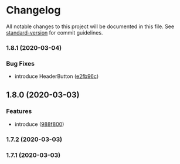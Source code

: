 # Changelog

All notable changes to this project will be documented in this file. See [standard-version](https://github.com/conventional-changelog/standard-version) for commit guidelines.

### 1.8.1 (2020-03-04)


### Bug Fixes

* introduce HeaderButton ([e2fb96c](https://github.com/knoopx/feeder/commit/e2fb96cf3b780e522a9c77993d6f4af1e047a204))

## 1.8.0 (2020-03-03)


### Features

* introduce <TimeAgo /> ([988f800](https://github.com/knoopx/feeder/commit/988f800a1832a24e6b59e78e37c449957ecec27b))

### 1.7.2 (2020-03-03)

### 1.7.1 (2020-03-03)
